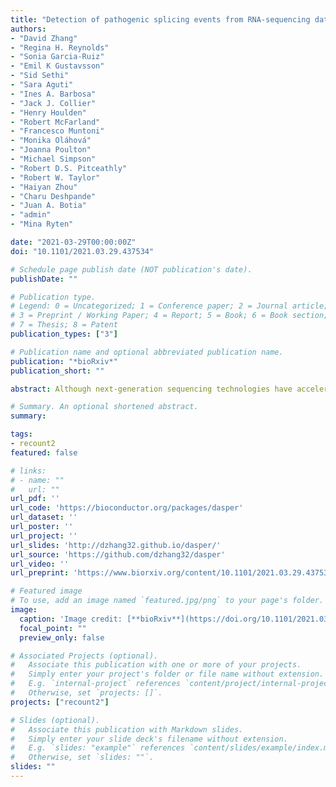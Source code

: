 ```yaml
---
title: "Detection of pathogenic splicing events from RNA-sequencing data using dasper"
authors:
- "David Zhang"
- "Regina H. Reynolds"
- "Sonia Garcia-Ruiz"
- "Emil K Gustavsson"
- "Sid Sethi"
- "Sara Aguti"
- "Ines A. Barbosa"
- "Jack J. Collier"
- "Henry Houlden"
- "Robert McFarland"
- "Francesco Muntoni"
- "Monika Oláhová"
- "Joanna Poulton"
- "Michael Simpson"
- "Robert D.S. Pitceathly"
- "Robert W. Taylor"
- "Haiyan Zhou"
- "Charu Deshpande"
- "Juan A. Botia"
- "admin"
- "Mina Ryten"

date: "2021-03-29T00:00:00Z"
doi: "10.1101/2021.03.29.437534"

# Schedule page publish date (NOT publication's date).
publishDate: ""

# Publication type.
# Legend: 0 = Uncategorized; 1 = Conference paper; 2 = Journal article;
# 3 = Preprint / Working Paper; 4 = Report; 5 = Book; 6 = Book section;
# 7 = Thesis; 8 = Patent
publication_types: ["3"]

# Publication name and optional abbreviated publication name.
publication: "*bioRxiv*"
publication_short: ""

abstract: Although next-generation sequencing technologies have accelerated the discovery of novel gene-to-disease associations, many patients with suspected Mendelian diseases still leave the clinic without a genetic diagnosis. An estimated one third of these patients will have disorders caused by mutations impacting splicing. RNA-sequencing has been shown to be a promising diagnostic tool, however few methods have been developed to integrate RNA-sequencing data into the diagnostic pipeline. Here, we introduce dasper, an R/Bioconductor package that improves upon existing tools for detecting aberrant splicing by using machine learning to incorporate disruptions in exon-exon junction counts as well as coverage. dasper is designed for diagnostics, providing a rank-based report of how aberrant each splicing event looks, as well as including visualization functionality to facilitate interpretation. We validate dasper using 16 patient-derived fibroblast cell lines harbouring pathogenic variants known to impact splicing. We find that dasper is able to detect pathogenic splicing events with greater accuracy than existing LeafCutterMD or z-score approaches. Furthermore, by only applying a broad OMIM gene filter (without any variant-level filters), dasper is able to detect pathogenic splicing events within the top 10 most aberrant identified for each patient. Since using publicly available control data minimises costs associated with incorporating RNA-sequencing into diagnostic pipelines, we also investigate the use of 504 GTEx fibroblast samples as controls. We find that dasper leverages publicly available data effectively, ranking pathogenic splicing events in the top 25. Thus, we believe dasper can increase diagnostic yield for a pathogenic splicing variants and enable the efficient implementation of RNA-sequencing for diagnostics in clinical laboratories.

# Summary. An optional shortened abstract.
summary:

tags:
- recount2
featured: false

# links:
# - name: ""
#   url: ""
url_pdf: ''
url_code: 'https://bioconductor.org/packages/dasper'
url_dataset: ''
url_poster: ''
url_project: ''
url_slides: 'http://dzhang32.github.io/dasper/'
url_source: 'https://github.com/dzhang32/dasper'
url_video: ''
url_preprint: 'https://www.biorxiv.org/content/10.1101/2021.03.29.437534v1'

# Featured image
# To use, add an image named `featured.jpg/png` to your page's folder. 
image:
  caption: 'Image credit: [**bioRxiv**](https://doi.org/10.1101/2021.03.29.437534)'
  focal_point: ""
  preview_only: false

# Associated Projects (optional).
#   Associate this publication with one or more of your projects.
#   Simply enter your project's folder or file name without extension.
#   E.g. `internal-project` references `content/project/internal-project/index.md`.
#   Otherwise, set `projects: []`.
projects: ["recount2"]

# Slides (optional).
#   Associate this publication with Markdown slides.
#   Simply enter your slide deck's filename without extension.
#   E.g. `slides: "example"` references `content/slides/example/index.md`.
#   Otherwise, set `slides: ""`.
slides: ""
---
```


<!--

{{% alert note %}}
Click the *Cite* button above to demo the feature to enable visitors to import publication metadata into their reference management software.
{{% /alert %}}

{{% alert note %}}
Click the *Slides* button above to demo Academic's Markdown slides feature.
{{% /alert %}}

Supplementary notes can be added here, including [code and math](https://sourcethemes.com/academic/docs/writing-markdown-latex/).
-->